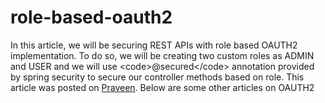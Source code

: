 # role-based-oauth2
In this article, we will be securing REST APIs with role based OAUTH2 implementation. To do so, we will be creating two custom roles as ADMIN and USER and we will use &lt;code>@secured&lt;/code> annotation provided by spring security to secure our controller methods based on role. This article was posted on [Praveen](https://github.com/Praveenvermatech/role-based-oauth-spring). Below are some other articles on OAUTH2
